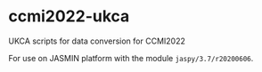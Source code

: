 # ccmi2022-ukca
UKCA scripts for data conversion for CCMI2022

For use on JASMIN platform with the module `jaspy/3.7/r20200606`.
